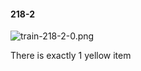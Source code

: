 #### 218-2
![train-218-2-0.png](https://github.com/lil-lab/nlvr/raw/master/nlvr/train/images/50/train-218-2-0.png "train-218-2-0.png")

There is exactly 1 yellow item